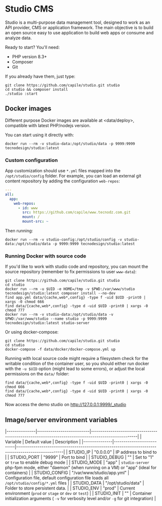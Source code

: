 # Studio CMS

Studio is a multi-purpose data management tool, designed to work as an API provider, CMS or application framework. The main objective is to build an open source easy to use application to build web apps or consume and analyze data.

Ready to start? You'll need:

- PHP version 8.3+
- Composer
- Git

If you already have them, just type:
```
git clone https://github.com/capile/studio.git studio
cd studio && composer install
./studio :start
```

## Docker images

Different purpose Docker images are available at <data/deploy>, compatible with latest PHP/nodejs version.

You can start using it directly with:
```
docker run --rm -v studio-data:/opt/studio/data -p 9999:9999 tecnodesign/studio:latest
```

### Custom configuration

App customization should use `*.yml` files mapped into the `/opt/studio/config` folder. For example, you can load an external git content repository by adding the configuration `web-repos`:

```studio-config/studio.yml
---
all:
  app:
    web-repos:
      - id: www
        src: https://github.com/capile/www.tecnodz.com.git
        mount: /
        mount-src: ~
```

Then running:
```
docker run --rm -v studio-config:/opt/studio/config -v studio-data:/opt/studio/data -p 9999:9999 tecnodesign/studio:latest
```

### Running Docker with source code

If you'd like to work with studio code and repository, you can mount the source repository (remember to fix permissions to user `www-data`):
```
git clone https://github.com/capile/studio.git studio
cd studio
docker run --rm -u $UID -e HOME=/tmp -v $PWD:/var/www/studio tecnodesign/studio:latest composer install --no-dev
find app.yml data/{cache,web*,config} -type f -uid $UID -print0 | xargs -0 chmod 666
find data/{cache,web*,config} -type d -uid $UID -print0 | xargs -0 chmod 777
docker run --rm -v studio-data:/opt/studio/data -v $PWD:/var/www/studio --name studio -p 9999:9999 tecnodesign/studio:latest studio-server
```

Or using docker-compose:
```
git clone https://github.com/capile/studio.git studio
cd studio
docker-compose -f data/docker/docker-compose.yml up
```

Running with local source code might require a filesystem check for the writable condition of the container user, so you should either run docker with the `-u $UID` option (might lead to some errors), or adjust the local permissions on the `data/` folder:
```
find data/{cache,web*,config} -type f -uid $UID -print0 | xargs -0 chmod 666
find data/{cache,web*,config} -type d -uid $UID -print0 | xargs -0 chmod 777
```

Now access the demo studio on <http://127.0.0.1:9999/_studio>

## Image/server environment variables

|---------------|---------------------------|------------------------------------------------------------------------------------------------------|
|    Variable   |       Default value       |                                             Description                                              |
|---------------|---------------------------|------------------------------------------------------------------------------------------------------|
| STUDIO_IP     | "0.0.0.0"                 | IP address to bind to                                                                                |
| STUDIO_PORT   | "9999"                    | Port to bind                                                                                         |
| STUDIO_DEBUG  | ""                        | Set to "1" or `true` to enable debug mode                                                            |
| STUDIO_MODE   | "app"                     | `studio-server` php-fpm mode, either "daemon" (when running on a VM) or "app" (ideal for containers) |
| STUDIO_CONFIG | "/var/www/studio/app.yml" | Configuration file, default configuration file loads all `/opt/studio/config/*.yml` files            |
| STUDIO_DATA   | "/opt/studio/data"        | Folder to store persistent data.                                                                     |
| STUDIO_ENV    | "prod"                    | Current environment (`prod` or `stage` or `dev` or `test`)                                           |
| STUDIO_INIT   | ""                        | Container initialization arguments ( `-v` for verbosity level and/or `-g` for git integration)       |
